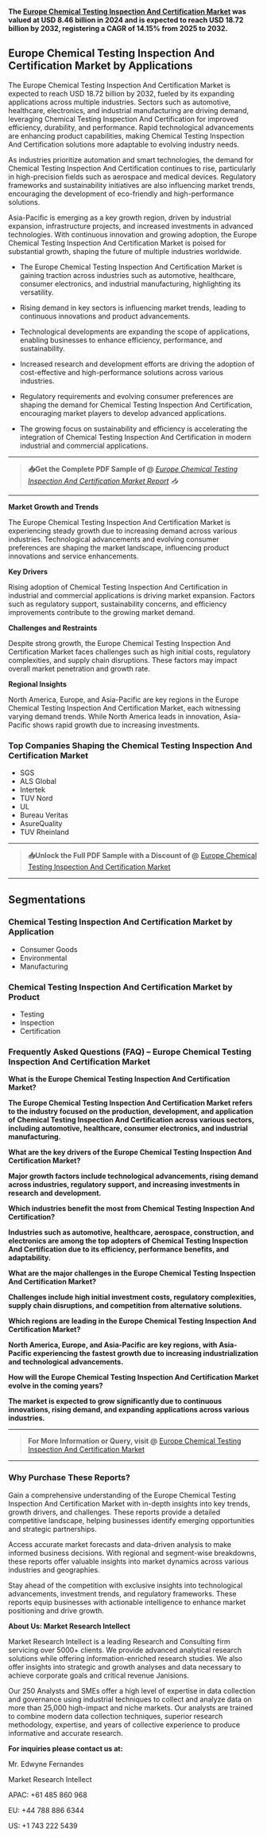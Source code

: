 <p><strong>The <a href="https://www.marketresearchintellect.com/download-sample/?rid=502311&amp;utm_source=Pulse-April-Europe&amp;utm_medium=852">Europe Chemical Testing Inspection And Certification Market</a> was valued at USD 8.46 billion in 2024 and is expected to reach USD 18.72 billion by 2032, registering a CAGR of 14.15% from 2025 to 2032.</strong></p><h2>Europe Chemical Testing Inspection And Certification Market by Applications&nbsp;</h2><p><p>The Europe Chemical Testing Inspection And Certification Market is expected to reach USD 18.72 billion by 2032, fueled by its expanding applications across multiple industries. Sectors such as automotive, healthcare, electronics, and industrial manufacturing are driving demand, leveraging Chemical Testing Inspection And Certification for improved efficiency, durability, and performance. Rapid technological advancements are enhancing product capabilities, making Chemical Testing Inspection And Certification solutions more adaptable to evolving industry needs.</p><p>As industries prioritize automation and smart technologies, the demand for Chemical Testing Inspection And Certification continues to rise, particularly in high-precision fields such as aerospace and medical devices. Regulatory frameworks and sustainability initiatives are also influencing market trends, encouraging the development of eco-friendly and high-performance solutions.</p><p>Asia-Pacific is emerging as a key growth region, driven by industrial expansion, infrastructure projects, and increased investments in advanced technologies. With continuous innovation and growing adoption, the Europe Chemical Testing Inspection And Certification Market is poised for substantial growth, shaping the future of multiple industries worldwide.</p></p><ul><li><p>The Europe Chemical Testing Inspection And Certification Market is gaining traction across industries such as automotive, healthcare, consumer electronics, and industrial manufacturing, highlighting its versatility.</p></li><li><p>Rising demand in key sectors is influencing market trends, leading to continuous innovations and product advancements.</p></li><li><p>Technological developments are expanding the scope of applications, enabling businesses to enhance efficiency, performance, and sustainability.</p></li><li><p>Increased research and development efforts are driving the adoption of cost-effective and high-performance solutions across various industries.</p></li><li><p>Regulatory requirements and evolving consumer preferences are shaping the demand for Chemical Testing Inspection And Certification, encouraging market players to develop advanced applications.</p></li><li><p>The growing focus on sustainability and efficiency is accelerating the integration of Chemical Testing Inspection And Certification in modern industrial and commercial applications.</p></li></ul><hr /><blockquote><p><strong><span class="font-[700]">📥Get the Complete PDF Sample of @ </span></strong><em><span class="font-[700]"><a href="https://www.marketresearchintellect.com/download-sample/?rid=502311&amp;utm_source=Pulse-April-Europe&amp;utm_medium=852" target="_blank" data-tracking-control-name="article-ssr-frontend-pulse_little-text-block" data-tracking-will-navigate="" data-test-link="">Europe Chemical Testing Inspection And Certification Market Report</a>&nbsp;📥</span></em></p></blockquote><hr /><p class="" data-start="77" data-end="360"><strong data-start="77" data-end="105">Market Growth and Trends</strong></p><p class="" data-start="77" data-end="360">The Europe Chemical Testing Inspection And Certification Market is experiencing steady growth due to increasing demand across various industries. Technological advancements and evolving consumer preferences are shaping the market landscape, influencing product innovations and service enhancements.</p><p class="" data-start="362" data-end="606"><strong data-start="362" data-end="377">Key Drivers</strong></p><p class="" data-start="362" data-end="606">Rising adoption of Chemical Testing Inspection And Certification in industrial and commercial applications is driving market expansion. Factors such as regulatory support, sustainability concerns, and efficiency improvements contribute to the growing market demand.</p><p class="" data-start="608" data-end="849"><strong data-start="608" data-end="637">Challenges and Restraints</strong></p><p class="" data-start="608" data-end="849">Despite strong growth, the Europe Chemical Testing Inspection And Certification Market faces challenges such as high initial costs, regulatory complexities, and supply chain disruptions. These factors may impact overall market penetration and growth rate.</p><p class="" data-start="851" data-end="1095"><strong data-start="851" data-end="872">Regional Insights</strong></p><p class="" data-start="851" data-end="1095">North America, Europe, and Asia-Pacific are key regions in the Europe Chemical Testing Inspection And Certification Market, each witnessing varying demand trends. While North America leads in innovation, Asia-Pacific shows rapid growth due to increasing investments.</p><p><h3>Top Companies Shaping the Chemical Testing Inspection And Certification Market </h3><ul><li>SGS</li><li>ALS Global</li><li>Intertek</li><li>TUV Nord</li><li>UL</li><li>Bureau Veritas</li><li>AsureQuality</li><li>TUV Rheinland</li></ul></p><hr /><blockquote><p><strong>📥Unlock the Full PDF Sample with a Discount of @</strong> <a href="https://www.marketresearchintellect.com/ask-for-discount/?rid=502311&amp;utm_source=Pulse-April-Europe&amp;utm_medium=852">Europe Chemical Testing Inspection And Certification Market</a></p></blockquote><hr /><p><h2>Segmentations</h2><h3>Chemical Testing Inspection And Certification Market by Application</h3><ul><li>Consumer Goods</li><li>Environmental</li><li>Manufacturing</li></ul><h3>Chemical Testing Inspection And Certification Market by Product</h3><ul><li>Testing</li><li>Inspection</li><li>Certification</li></ul></p><h3><strong>Frequently Asked Questions (FAQ) &ndash; Europe Chemical Testing Inspection And Certification Market</strong></h3><p><strong>What is the Europe Chemical Testing Inspection And Certification Market?</strong></p><p><strong>The Europe Chemical Testing Inspection And Certification Market refers to the industry focused on the production, development, and application of Chemical Testing Inspection And Certification across various sectors, including automotive, healthcare, consumer electronics, and industrial manufacturing.</strong></p><p><strong>What are the key drivers of the Europe Chemical Testing Inspection And Certification Market?</strong></p><p><strong>Major growth factors include technological advancements, rising demand across industries, regulatory support, and increasing investments in research and development.</strong></p><p><strong>Which industries benefit the most from Chemical Testing Inspection And Certification?</strong></p><p><strong>Industries such as automotive, healthcare, aerospace, construction, and electronics are among the top adopters of Chemical Testing Inspection And Certification due to its efficiency, performance benefits, and adaptability.</strong></p><p><strong>What are the major challenges in the Europe Chemical Testing Inspection And Certification Market?</strong></p><p><strong>Challenges include high initial investment costs, regulatory complexities, supply chain disruptions, and competition from alternative solutions.</strong></p><p><strong>Which regions are leading in the Europe Chemical Testing Inspection And Certification Market?</strong></p><p><strong>North America, Europe, and Asia-Pacific are key regions, with Asia-Pacific experiencing the fastest growth due to increasing industrialization and technological advancements.</strong></p><p><strong>How will the Europe Chemical Testing Inspection And Certification Market evolve in the coming years?</strong></p><p><strong>The market is expected to grow significantly due to continuous innovations, rising demand, and expanding applications across various industries.</strong></p><hr /><blockquote><p><span class="font-[700]"><strong>For More Information or Query, visit&nbsp;@</strong>&nbsp;</span><span class="font-[700]"><a href="https://www.marketresearchintellect.com/product/chemical-testing-inspection-and-certification-market-size-and-forecast/?utm_source=Linkedin&utm_medium=852" target="_blank" data-tracking-control-name="article-ssr-frontend-pulse_little-text-block" data-tracking-will-navigate="" data-test-link="">Europe Chemical Testing Inspection And Certification Market</a></span></p></blockquote><hr /><h3><strong data-start="0" data-end="31">Why Purchase These Reports?</strong></h3><p class="" data-start="35" data-end="297">Gain a comprehensive understanding of the Europe Chemical Testing Inspection And Certification Market with in-depth insights into key trends, growth drivers, and challenges. These reports provide a detailed competitive landscape, helping businesses identify emerging opportunities and strategic partnerships.</p><p class="" data-start="299" data-end="540">Access accurate market forecasts and data-driven analysis to make informed business decisions. With regional and segment-wise breakdowns, these reports offer valuable insights into market dynamics across various industries and geographies.</p><p class="" data-start="542" data-end="784">Stay ahead of the competition with exclusive insights into technological advancements, investment trends, and regulatory frameworks. These reports equip businesses with actionable intelligence to enhance market positioning and drive growth.</p><p><strong><span class="font-[700]">About Us: Market Research Intellect</span></strong></p><p><span class="">Market Research Intellect is a leading Research and Consulting firm servicing over 5000+ clients. We provide advanced analytical research solutions while offering information-enriched research studies.&nbsp;</span>We also offer insights into strategic and growth analyses and data necessary to achieve corporate goals and critical revenue Janisions.</p><p><span class="">Our 250 Analysts and SMEs offer a high level of expertise in data collection and governance using industrial techniques to collect and analyze data on more than 25,000 high-impact and niche markets. Our analysts are trained to combine modern data collection techniques, superior research methodology, expertise, and years of collective experience to produce informative and accurate research.</span></p><p><strong>For inquiries please contact us at:</strong></p><p>Mr. Edwyne Fernandes</p><p>Market Research Intellect</p><p>APAC: +61 485 860 968</p><p>EU: +44 788 886 6344</p><p>US: +1 743 222 5439</p>